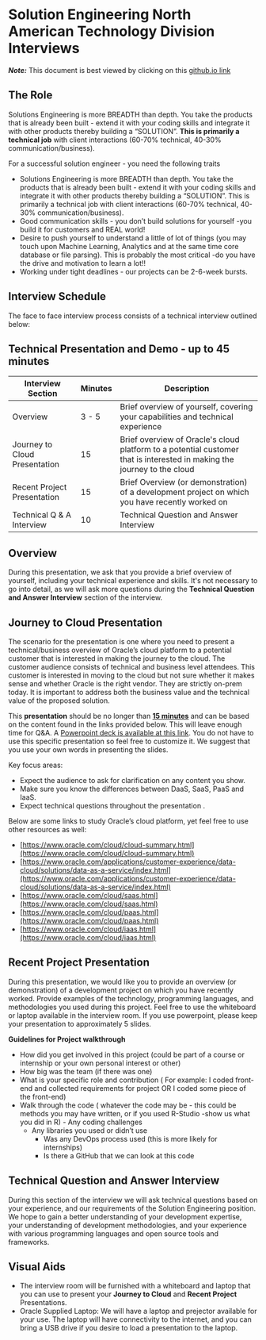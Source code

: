 # Solution Engineering North American Technology Division Interviews

***Note:*** This document is best viewed by clicking on this [github.io link](https://ksantosh464.github.io/Solution-Engineering/articles/solution-engineering-natd/index.html)

## The Role
Solutions Engineering is more BREADTH than depth. You take the products that is already been built - extend it with your coding skills and integrate it with other products thereby building a “SOLUTION”. **This is primarily a technical job** with client interactions (60-70% technical, 40-30% communication/business).

For a successful solution engineer - you need the following traits
* Solutions Engineering is more BREADTH than depth. You take the products that is already been built - extend it with your coding skills and integrate it with other products thereby building a “SOLUTION”. This is primarily a technical job with client interactions (60-70% technical, 40-30% communication/business).
* Good communication skills - you don’t build solutions for yourself -you build it for customers and REAL world!
* Desire to push yourself to understand a little of lot of things (you may touch upon Machine Learning, Analytics and at the same time core database or file parsing).  This is probably the most critical -do you have the drive and motivation to learn a lot!!
* Working under tight deadlines - our projects can be 2-6-week bursts.

## Interview Schedule

The face to face interview process consists of a technical interview outlined below:

## Technical Presentation and Demo - up to 45 minutes

| Interview Section | Minutes | Description |
| --- | --- | --- |
| Overview | 3 - 5 | Brief overview of yourself, covering your capabilities and technical experience |
| Journey to Cloud Presentation | 15 | Brief overview of Oracle's cloud platform to a potential customer that is interested in making the journey to the cloud |
| Recent Project Presentation | 15 | Brief Overview (or demonstration) of a development project on which you have recently worked on |  
| Technical Q & A Interview | 10 | Technical Question and Answer Interview |

## Overview

During this presentation, we ask that you provide a brief overview of yourself, including your technical experience and skills. It's not necessary to go into detail, as we will ask more questions during the **Technical Question and Answer Interview** section of the interview.

## Journey to Cloud Presentation

The scenario for the presentation is one where you need to present a technical/business overview of Oracle’s cloud platform to a potential customer that is interested in making the journey to the cloud. The customer audience consists of technical and business level attendees. This customer is interested in moving to the cloud but not sure whether it makes sense and whether Oracle is the right vendor. They are strictly on-prem today.  It is important to address both the business value and the technical value of the proposed solution.

This **presentation** should be no longer than <u>**15 minutes**</u> and can be based on the content found in the links provided below. This will leave enough time for Q&A.  A [Powerpoint deck is available at this link](https://github.com/ksantosh464/Solution-Engineering/raw/master/articles/solution-engineering-natd/FY18_Candidate_Cloud_Presentation.pptx). You do not have to use this specific presentation so feel free to customize it.  We suggest that you use your own words in presenting the slides.

Key focus areas:
- Expect the audience to ask for clarification on any content you show.
- Make sure you know the differences between DaaS, SaaS, PaaS and IaaS.
- Expect technical questions throughout the presentation .

Below are some links to study Oracle’s cloud platform, yet feel free to use other resources as well:

- [https://www.oracle.com/cloud/cloud-summary.html](https://www.oracle.com/cloud/cloud-summary.html)
- [https://www.oracle.com/applications/customer-experience/data-cloud/solutions/data-as-a-service/index.html](https://www.oracle.com/applications/customer-experience/data-cloud/solutions/data-as-a-service/index.html)
- [https://www.oracle.com/cloud/saas.html](https://www.oracle.com/cloud/saas.html)
- [https://www.oracle.com/cloud/paas.html](https://www.oracle.com/cloud/paas.html)
- [https://www.oracle.com/cloud/iaas.html](https://www.oracle.com/cloud/iaas.html)


## Recent Project Presentation

During this presentation, we would like you to provide an overview (or demonstration) of a development project on which you have recently worked. Provide examples of the technology, programming languages, and methodologies you used during this project. Feel free to use the whiteboard or laptop available in the interview room. If you use powerpoint, please keep your presentation to approximately 5 slides.

**Guidelines for Project walkthrough**

- How did you get involved in this project (could be part of a course or internship or your own personal interest or other)
- How big was the team (if there was one)
- What is your specific role and contribution ( For example: I coded front-end and collected requirements for project OR I coded some piece of the front-end)
- Walk through the code ( whatever the code may be - this could be methods you may have written, or if you used R-Studio -show us what you did in R)
        - Any coding challenges
	- Any libraries you used or didn’t use 
        - Was any DevOps process used (this is more likely for internships)
        - Is there a GitHub that we can look at this code
 
## Technical Question and Answer Interview

During this section of the interview we will ask technical questions based on your experience, and our requirements of the Solution Engineering position. We hope to gain a better understanding of your development expertise, your understanding of development methodologies, and your experience with various programming languages and open source tools and frameworks.

## Visual Aids

- The interview room will be furnished with a whiteboard and laptop that you can use to present your **Journey to Cloud** and **Recent Project** Presentations.
- Oracle Supplied Laptop: We will have a laptop and prejector available for your use. The laptop will have connectivity to the internet, and you can bring a USB drive if you desire to load a presentation to the laptop.
